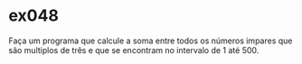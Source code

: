 # ex048
Faça um programa que calcule a soma entre todos os números impares que são multiplos de três e que se encontram no intervalo de 1 até 500.
